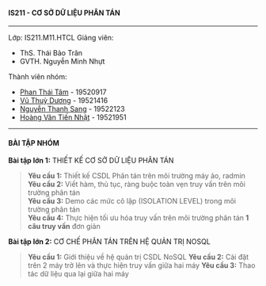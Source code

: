 
#### IS211 - CƠ SỞ DỮ LIỆU PHÂN TÁN
----
Lớp: IS211.M11.HTCL
Giảng viên:

 - ThS. Thái Bảo Trân   
 - GVTH. Nguyễn Minh Nhựt
 
Thành viên nhóm:
 - [Phan Thái Tâm](https://www.facebook.com/thaitamphan123) - 19520917  
 - [Vũ Thuỳ Dương](https://www.facebook.com/thduongvu1809) - 19521416  
 - [Nguyễn Thanh Sang](https://www.facebook.com/NeT7eS) - 19522123
 - [Hoàng Văn Tiến Nhật](https://www.facebook.com/tiennhat07102001) - 19521951
 
----
#### BÀI TẬP NHÓM
**Bài tập lớn 1:** THIẾT KẾ CƠ SỞ DỮ LIỆU PHÂN TÁN

> **Yêu cầu 1:** Thiết kế CSDL Phân tán trên môi trường máy ảo, radmin  
> **Yêu cầu 2:** Viết hàm, thủ tục, ràng buộc toàn vẹn truy vấn trên môi trường phân tán  
> **Yêu cầu 3:** Demo các mức cô lập (ISOLATION LEVEL) trong môi trường phân tán    
> **Yêu cầu 4:** Thực hiện tối ưu hóa truy vấn trên môi trường phân tán  **1 câu truy vấn**  đơn giản

**Bài tập lớn 2:** CƠ CHẾ PHÂN TÁN TRÊN HỆ QUẢN TRỊ NOSQL
> **Yêu cầu 1:** Giới thiệu về hệ quản trị CSDL NoSQL
> **Yêu cầu 2:** Cài đặt trên 2 máy trở lên và thực hiện truy vấn giữa hai máy
> **Yêu cầu 3:** Thao tác dữ liệu qua lại giữa hai máy
